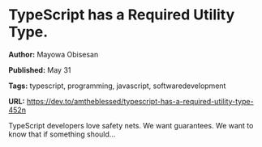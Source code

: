 # TypeScript has a Required Utility Type.

**Author:** Mayowa Obisesan

**Published:** May 31

**Tags:** typescript, programming, javascript, softwaredevelopment

**URL:** https://dev.to/amtheblessed/typescript-has-a-required-utility-type-452n

TypeScript developers love safety nets. We want guarantees. We want to know that if something should...